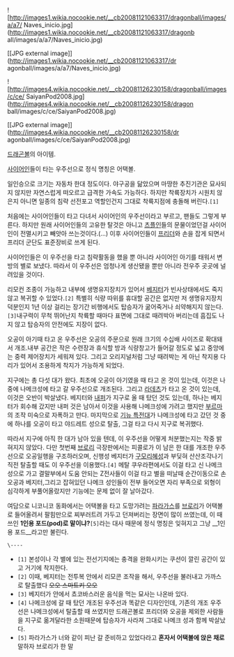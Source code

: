 ![http://images1.wikia.nocookie.net/__cb20081121063317/dragonball/images/a/a7/
Naves_inicio.jpg](http://images1.wikia.nocookie.net/__cb20081121063317/dragonb
all/images/a/a7/Naves_inicio.jpg)

[[JPG external image]](http://images1.wikia.nocookie.net/__cb20081121063317/dr
agonball/images/a/a7/Naves_inicio.jpg)

![http://images4.wikia.nocookie.net/__cb20081126230158/dragonball/images/c/ce/
SaiyanPod2008.jpg](http://images4.wikia.nocookie.net/__cb20081126230158/dragon
ball/images/c/ce/SaiyanPod2008.jpg)

[[JPG external image]](http://images4.wikia.nocookie.net/__cb20081126230158/dr
agonball/images/c/ce/SaiyanPod2008.jpg)

[드래곤볼](%EB%93%9C%EB%9E%98%EA%B3%A4%EB%B3%BC.md)의 아이템.

[사이어인](%EC%82%AC%EC%9D%B4%EC%96%B4%EC%9D%B8.md)들이 타는 우주선으로 정식 명칭은 어택볼.

일인승으로 크기는 자동차 한대 정도이다. 야구공을 닮았으며 마땅한 추진기관은 묘사되지 않지만 자연스럽게 떠오르고 급격한 가속도 가능하다.
하지만 착륙장치가 시원치 않은지 아니면 일종의 침략 선전포고 역할인건지 그대로 착륙지점에 충돌해 버린다.`[1]`

처음에는 사이어인들이 타고 다녀서 사이어인의 우주선이라고 부르고, 팬들도 그렇게 부른다. 하지만 원래 사이어인들의 고유한 탈것은 아니고
[츠플인](%EC%B8%A0%ED%94%8C%EC%9D%B8.md)들의 문물이었던걸 사이어인이 전멸시키고 빼앗아 쓰는것이다.(...)
이후 사이어인들이 [프리더](%ED%94%84%EB%A6%AC%EB%8D%94.md)와 손을 잡게 되면서 프리더 군단도 표준장비로 쓰게
된다.

사이어인들은 이 우주선을 타고 침략활동을 했을 뿐 아니라 사이어인 아기를 태워서 변방의 별로 보냈다. 따라서 이 우주선은 엄청나게 생산됐을
뿐만 아니라 전우주 곳곳에 널려있을 것이다.

리모컨 조종이 가능하고 내부에 생명유지장치가 있어서 [베지터](%EB%B2%A0%EC%A7%80%ED%84%B0.md)가 빈사상태에서도
죽지 않고 복귀할 수 있었다.`[2]` 특별히 식량 따위를 휴대할 공간은 없지만 저 생명유지장치 덕분인지 1년 이상 걸리는 장기간 비행에서도
탑승자가 굶어죽거나 쇠약해지지 않는다. `[3]`내구력이 무척 뛰어난지 착륙할 때마다 표면에 그대로 때려박아 버리는데 흠집도 나지 않고
탑승자의 안전에도 지장이 없다.

오공이 아기때 타고 온 우주선은 오공의 주문으로 원래 크기의 수십배 사이즈로 확대돼서 개조.내부 공간은 작은 수련장과 휴식할 방과 식량창고가
들어갈 정도로 넓고 중앙에는 중력 제어장치가 세워져 있다. 그리고 오리지널처럼 그냥 때려박는 게 아닌 착지용 다리가 있어서 조용하게 착지가
가능하게 되었다.

지구에는 총 다섯 대가 왔다. 최초에 오공이 아기였을 때 타고 온 것이 있는데, 이것은 나중에 나메크성에 타고 갈 우주선으로 개조된다.
그리고 [라데츠](%EB%9D%BC%EB%8D%B0%EC%B8%A0.md)가 타고 온 것이 있는데, 이것은 오반이 박살냈다. 베지터와
[내퍼](%EB%82%B4%ED%8D%BC.md)가 지구로 올 때 탔던 것도 있는데, 하나는 베지터가 회수해 갔지만 내퍼 것은 남아서
이것을 사용해 나메크성에 가려고 했지만 [부르마](%EB%B6%80%EB%A5%B4%EB%A7%88.md)의 조작 미숙으로 자폭하고
만다. 마지막으로 [기뉴 특전대](%EA%B8%B0%EB%89%B4%20%ED%8A%B9%EC%A0%84%EB%8C%80.md)가
나메크성에 타고 갔던 것 중에 하나를 오공이 타고 야드레트 성으로 탈출, 그걸 타고 다시 지구로 복귀했다.

따라서 지구에 아직 한 대가 남아 있을 텐데, 이 우주선을 어떻게 처분했는지는 작중 밝혀지지 않았다. 다만 첫번째
[브로리](%EB%B8%8C%EB%A1%9C%EB%A6%AC.md) 극장판에서는 피콜로가 이 남은 한 대를 개조한 우주선으로 오공일행을
구조하러오며, 신행성 베지터가 [구모리혜성](%EA%B5%AC%EB%AA%A8%EB%A6%AC%20%ED%98%9C%EC%84%B1.md)과 부딪혀 산산조각나기 직전 탈출할
때도 이 우주선을 이용했다.`[4]` 메탈 쿠우라편에서도 이걸 타고 신 나메크성으로 가고 결말부에서 도움 안되는 Z전사들이 이걸 타고 별을
떠날때 순간이동으로 손오공과 베지터,그리고 잡혀있던 나메크 성인들이 전부 들어오면 자리 부족으로 외형이 심각하게 부풀어올랐지만 기능에는 문제
없이 잘 날아갔다.

여담으로 니코니코 동화에서는 어택볼을 타고 도망가려는
[파라가스](%ED%8C%8C%EB%9D%BC%EA%B0%80%EC%8A%A4.md)를
[브로리](%EB%B8%8C%EB%A1%9C%EB%A6%AC.md)가 어택볼로 들어올려서 팔힘만으로 찌부러트려 가두고 던져버리는 장면이
많이 쓰였는데, 이 때 쓰인 **1인용 포드(pod)로 말이냐?**`[5]`라는 대사 때문에 정식 명칭은 잊혀지고 그냥 __1인용
포드__라고만 불린다.

`\----`

  * `[1]` 본성이나 각 별에 있는 전선기지에는 충격을 완화시키는 쿠션이 깔린 공간이 있고 거기에 착지한다.
  * `[2]` 이때, 베지터는 전투복 안에서 리모콘 조작을 해서, 우주선을 불러내고 가까스로 탈출했다 <del>오오 스마트키 오오</del>
  * `[3]` 베지터가 안에서 쵸코바스러운 음식을 먹는 묘사는 나온바 있다.
  * `[4]` 나메크성에 갈 때 탔던 개조된 우주선과 똑같은 디자인인데, 기존의 개조 우주선은 나메크성에서 탈출할 때 쓰였지만 드래곤볼로 프리더와 오공을 제외한 사람들을 지구로 옮겨달라한 소원때문에 탑승자가 사라져 그대로 나메크 성과 함께 박살났다.
  * `[5]` 파라가스가 너와 같이 피난 갈 준비하고 있었다라고 **혼자서 어택볼에 앉은 채로** 말하자 브로리가 한 말 

